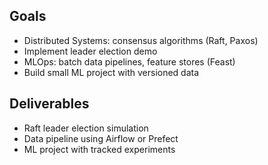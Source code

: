 
## Goals
- Distributed Systems: consensus algorithms (Raft, Paxos)
- Implement leader election demo
- MLOps: batch data pipelines, feature stores (Feast)
- Build small ML project with versioned data

## Deliverables
- Raft leader election simulation
- Data pipeline using Airflow or Prefect
- ML project with tracked experiments

